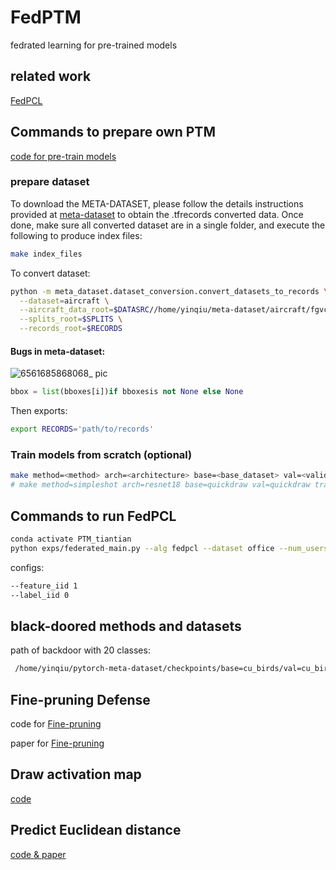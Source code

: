 # FedPTM
fedrated learning for pre-trained models

## related work
[FedPCL](https://arxiv.org/pdf/2209.10083.pdf)

## Commands to prepare own PTM
[code for pre-train models](https://github.com/mboudiaf/pytorch-meta-dataset/tree/master#13-download-pre-trained-models)

### prepare dataset
To download the META-DATASET, please follow the details instructions provided at [meta-dataset](https://github.com/google-research/meta-dataset/blob/main/doc/dataset_conversion.md#notes) to obtain the .tfrecords converted data. Once done, make sure all converted dataset are in a single folder, and execute the following to produce index files:
```bash
make index_files
```
To convert dataset:
```bash
python -m meta_dataset.dataset_conversion.convert_datasets_to_records \
  --dataset=aircraft \
  --aircraft_data_root=$DATASRC//home/yinqiu/meta-dataset/aircraft/fgvc-aircraft-2013b \
  --splits_root=$SPLITS \
  --records_root=$RECORDS
```
#### Bugs in meta-dataset:
![6561685868068_ pic](https://github.com/tianwen1209/FedPTM/assets/78245339/852f6baa-acd1-4a50-b645-b2095928cdff)
``` python
bbox = list(bboxes[i])if bboxesis not None else None
```


Then exports:
```bash
export RECORDS='path/to/records'
```

### Train models from scratch (optional)
```bash
make method=<method> arch=<architecture> base=<base_dataset> val=<validation_dataset> train
# make method=simpleshot arch=resnet18 base=quickdraw val=quickdraw train
```

## Commands to run FedPCL
```bash
conda activate PTM_tiantian
python exps/federated_main.py --alg fedpcl --dataset office --num_users 5 --rounds 100 --num_bb 1 --feature_iid 1 --label_iid 0 --alpha 1 >digit_fedpcl_fnli_1bb_5u.log
```

configs:
```bash
--feature_iid 1
--label_iid 0
```

## black-doored methods and datasets
path of backdoor with 20 classes:
```bash
 /home/yinqiu/pytorch-meta-dataset/checkpoints/base=cu_birds/val=cu_birds/arch=resnet18/method=standard/checkpoint.pth.tar
```

## Fine-pruning Defense
code for [Fine-pruning](https://github.com/kangliucn/Fine-pruning-defense)

paper for [Fine-pruning](https://arxiv.org/pdf/2011.01767.pdf)

## Draw activation map
[code](https://github.com/tirthajyoti/Deep-learning-with-Python/blob/master/Notebooks/Keract-activation.ipynb)
 
## Predict Euclidean distance
[code & paper](https://github.com/mdshihabullah/federated-predicted-euclidean-distance/blob/main/thesis_research_report.pdf)

